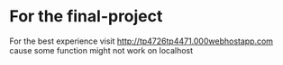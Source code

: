 # For the final-project
For the best experience visit http://tp4726tp4471.000webhostapp.com cause some function might not work on localhost

